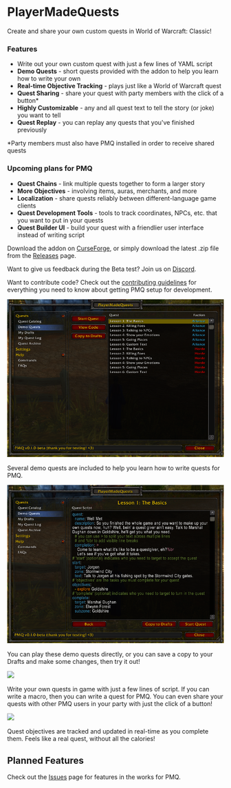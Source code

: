 # PlayerMadeQuests

Create and share your own custom quests in World of Warcraft: Classic!

### Features

* Write out your own custom quest with just a few lines of YAML script
* **Demo Quests** - short quests provided with the addon to help you learn how to write your own
* **Real-time Objective Tracking** - plays just like a World of Warcraft quest
* **Quest Sharing** - share your quest with party members with the click of a button*
* **Highly Customizable** - any and all quest text to tell the story (or joke) you want to tell
* **Quest Replay** - you can replay any quests that you've finished previously

*Party members must also have PMQ installed in order to receive shared quests

### Upcoming plans for PMQ

* **Quest Chains** - link multiple quests together to form a larger story
* **More Objectives** - involving items, auras, merchants, and more
* **Localization** - share quests reliably between different-language game clients
* **Quest Development Tools** - tools to track coordinates, NPCs, etc. that you want to put in your quests
* **Quest Builder UI** - build your quest with a friendlier user interface instead of writing script

Download the addon on [CurseForge](https://www.curseforge.com/wow/addons/pmq), or simply download the latest .zip file from the [Releases](https://github.com/runeberry/PlayerMadeQuests/releases) page.

Want to give us feedback during the Beta test? Join us on [Discord](https://discord.gg/U9cDAQg).

Want to contribute code? Check out the [contributing guidelines](CONTRIBUTING.md) for everything you need to know about getting PMQ setup for development.

![](docs/img/demo1.png)

Several demo quests are included to help you learn how to write quests for PMQ.

![](docs/img/demo2.png)

You can play these demo quests directly, or you can save a copy to your Drafts and make some changes, then try it out!

![](docs/img/draft1.png)

Write your own quests in game with just a few lines of script. If you can write a macro, then you can write a quest for PMQ. You can even share your quests with other PMQ users in your party with just the click of a button!

![](docs/img/questlog1.png)

Quest objectives are tracked and updated in real-time as you complete them. Feels like a real quest, without all the calories!

## Planned Features

Check out the [Issues](/../../issues) page for features in the works for PMQ.
